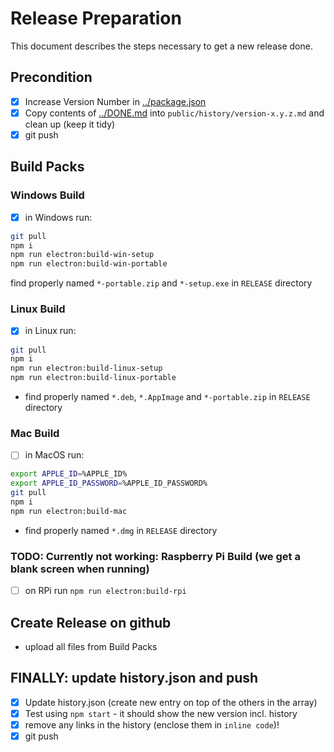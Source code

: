 # Release Preparation

This document describes the steps necessary to get a new release done.

## Precondition

- [x] Increase Version Number in [../package.json](../package.json)
- [x] Copy contents of [../DONE.md](../DONE.md) into `public/history/version-x.y.z.md` and clean up (keep it tidy)
- [x] git push

## Build Packs

### Windows Build

- [x] in Windows run:

```bash
git pull
npm i
npm run electron:build-win-setup
npm run electron:build-win-portable
```

find properly named `*-portable.zip` and `*-setup.exe` in `RELEASE` directory

### Linux Build

- [x] in Linux run:

```bash
git pull
npm i
npm run electron:build-linux-setup
npm run electron:build-linux-portable
```

- find properly named `*.deb`, `*.AppImage` and `*-portable.zip` in `RELEASE` directory

### Mac Build

- [ ] in MacOS run:

```bash
export APPLE_ID=%APPLE_ID%
export APPLE_ID_PASSWORD=%APPLE_ID_PASSWORD%
git pull
npm i
npm run electron:build-mac
```

- find properly named `*.dmg` in `RELEASE` directory

### TODO: Currently not working: Raspberry Pi Build (we get a blank screen when running)

- [ ] on RPi run `npm run electron:build-rpi`

## Create Release on github

- upload all files from Build Packs

## FINALLY: update history.json and push

- [x] Update history.json (create new entry on top of the others in the array)
- [x] Test using `npm start` - it should show the new version incl. history
- [x] remove any links in the history (enclose them in `inline code`)!
- [x] git push

